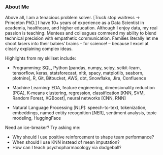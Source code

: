 ### About Me

Above all, I am a tenacious problem solver. [Truck stop waitress -> Princeton PhD.] I have 10+ years of experience as a Data Scientist in academia, healthcare, and higher education. Although I enjoy data, my real passion is teaching. Mentees and colleagues commend my ability to blend technical precision with empathetic communication. Families literally let me shoot lasers into their babies’ brains – for science! – because I excel at clearly explaining complex ideas.

Highlights from my skillset include:
- Programming: SQL, Python [pandas, numpy, scipy, scikit-learn, tensorflow, keras, statsforecast, nltk, spacy, matplotlib, seaborn, plotnine], R, Git, Bitbucket, AWS, dbt, Snowflake, Jira, Confluence

- Machine Learning: EDA, feature engineering, dimensionality reduction [PCA], K-means clustering, regression, classification [KNN, SVM, Random Forest, XGBoost], neural networks [CNN, RNN]

- Natural Language Processing [NLP]: speech-to-text, tokenization, embeddings, named entity recognition [NER], sentiment analysis, topic modeling, HuggingFace

Need an ice-breaker? Try asking me:
- Why should I use positive reinforcement to shape team performance?
- When should I use KNN instead of mean imputation?
- How can I teach psychopharmacology via dodgeball?
